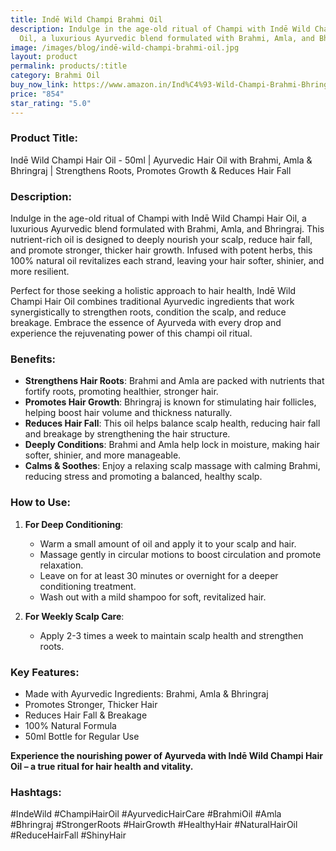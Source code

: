 ```yaml
---
title: Indē Wild Champi Brahmi Oil
description: Indulge in the age-old ritual of Champi with Indē Wild Champi Hair
  Oil, a luxurious Ayurvedic blend formulated with Brahmi, Amla, and Bhringraj.
image: /images/blog/indē-wild-champi-brahmi-oil.jpg
layout: product
permalink: products/:title
category: Brahmi Oil
buy_now_link: https://www.amazon.in/Ind%C4%93-Wild-Champi-Brahmi-Bhringraj/dp/B0D5YSPYZX/ref=sr_1_56?crid=SCXIDYS0PV1F&tag=m0150-21
price: "854"
star_rating: "5.0"
---
```

### Product Title:
Indē Wild Champi Hair Oil - 50ml | Ayurvedic Hair Oil with Brahmi, Amla & Bhringraj | Strengthens Roots, Promotes Growth & Reduces Hair Fall 

### Description:
Indulge in the age-old ritual of Champi with Indē Wild Champi Hair Oil, a luxurious Ayurvedic blend formulated with Brahmi, Amla, and Bhringraj. This nutrient-rich oil is designed to deeply nourish your scalp, reduce hair fall, and promote stronger, thicker hair growth. Infused with potent herbs, this 100% natural oil revitalizes each strand, leaving your hair softer, shinier, and more resilient.

Perfect for those seeking a holistic approach to hair health, Indē Wild Champi Hair Oil combines traditional Ayurvedic ingredients that work synergistically to strengthen roots, condition the scalp, and reduce breakage. Embrace the essence of Ayurveda with every drop and experience the rejuvenating power of this champi oil ritual.

### Benefits:
- **Strengthens Hair Roots**: Brahmi and Amla are packed with nutrients that fortify roots, promoting healthier, stronger hair.
- **Promotes Hair Growth**: Bhringraj is known for stimulating hair follicles, helping boost hair volume and thickness naturally.
- **Reduces Hair Fall**: This oil helps balance scalp health, reducing hair fall and breakage by strengthening the hair structure.
- **Deeply Conditions**: Brahmi and Amla help lock in moisture, making hair softer, shinier, and more manageable.
- **Calms & Soothes**: Enjoy a relaxing scalp massage with calming Brahmi, reducing stress and promoting a balanced, healthy scalp.

### How to Use:
1. **For Deep Conditioning**:
   - Warm a small amount of oil and apply it to your scalp and hair.
   - Massage gently in circular motions to boost circulation and promote relaxation.
   - Leave on for at least 30 minutes or overnight for a deeper conditioning treatment.
   - Wash out with a mild shampoo for soft, revitalized hair.

2. **For Weekly Scalp Care**:
   - Apply 2-3 times a week to maintain scalp health and strengthen roots.

### Key Features:
- Made with Ayurvedic Ingredients: Brahmi, Amla & Bhringraj
- Promotes Stronger, Thicker Hair
- Reduces Hair Fall & Breakage
- 100% Natural Formula
- 50ml Bottle for Regular Use

**Experience the nourishing power of Ayurveda with Indē Wild Champi Hair Oil – a true ritual for hair health and vitality.**

### Hashtags:
#IndeWild #ChampiHairOil #AyurvedicHairCare #BrahmiOil #Amla #Bhringraj #StrongerRoots #HairGrowth #HealthyHair #NaturalHairOil #ReduceHairFall #ShinyHair
